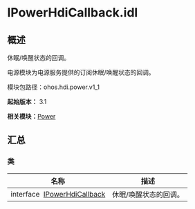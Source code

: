 # IPowerHdiCallback.idl


## 概述

休眠/唤醒状态的回调。

电源模块为电源服务提供的订阅休眠/唤醒状态的回调。

模块包路径：ohos.hdi.power.v1_1

**起始版本：** 3.1

**相关模块：**[Power](power_v11.md)


## 汇总


### 类

| 名称 | 描述 | 
| -------- | -------- |
| interface&nbsp;&nbsp;[IPowerHdiCallback](interface_i_power_hdi_callback_v11.md) | 休眠/唤醒状态的回调。  | 
